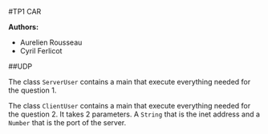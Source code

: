 #TP1 CAR

**Authors:**
- Aurelien Rousseau
- Cyril Ferlicot

##UDP

The class `ServerUser` contains a main that execute everything needed for the question 1.

The class `ClientUser` contains a main that execute everything needed for the question 2. It takes 2 parameters. A `String` that is the inet address and a `Number` that is the port of the server.

